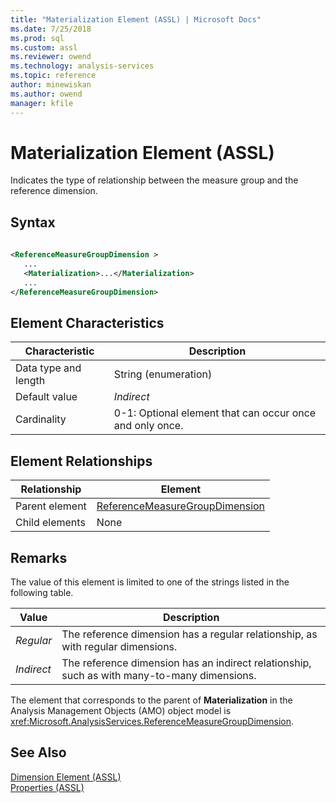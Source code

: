 ```yaml
---
title: "Materialization Element (ASSL) | Microsoft Docs"
ms.date: 7/25/2018
ms.prod: sql
ms.custom: assl
ms.reviewer: owend
ms.technology: analysis-services
ms.topic: reference
author: minewiskan
ms.author: owend
manager: kfile
---
```

# Materialization Element (ASSL)

  Indicates the type of relationship between the measure group and the reference dimension.  
  
## Syntax  
  
```xml  
  
<ReferenceMeasureGroupDimension >  
   ...  
   <Materialization>...</Materialization>  
   ...  
</ReferenceMeasureGroupDimension>  
```  
  
## Element Characteristics  
  
|Characteristic|Description|  
|--------------------|-----------------|  
|Data type and length|String (enumeration)|  
|Default value|*Indirect*|  
|Cardinality|0-1: Optional element that can occur once and only once.|  
  
## Element Relationships  
  
|Relationship|Element|  
|------------------|-------------|  
|Parent element|[ReferenceMeasureGroupDimension](data-type/referencemeasuregroupdimension-data-type-assl.md)|  
|Child elements|None|  
  
## Remarks  
 The value of this element is limited to one of the strings listed in the following table.  
  
|Value|Description|  
|-----------|-----------------|  
|*Regular*|The reference dimension has a regular relationship, as with regular dimensions.|  
|*Indirect*|The reference dimension has an indirect relationship, such as with many-to-many dimensions.|  
  
 The element that corresponds to the parent of **Materialization** in the Analysis Management Objects (AMO) object model is <xref:Microsoft.AnalysisServices.ReferenceMeasureGroupDimension>.  
  
## See Also  
 [Dimension Element &#40;ASSL&#41;](objects/dimension-element-assl.md)   
 [Properties &#40;ASSL&#41;](properties/properties-assl.md)  
  
  
